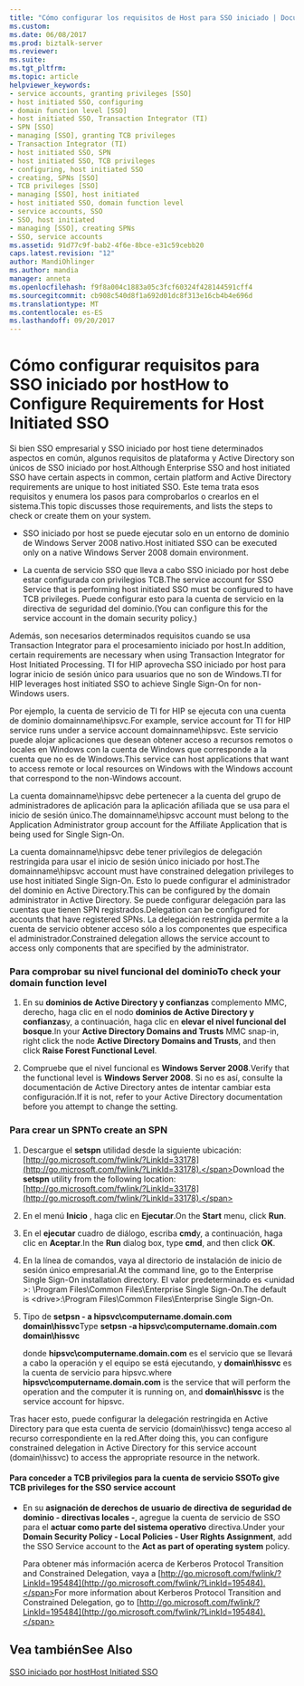 ```yaml
---
title: "Cómo configurar los requisitos de Host para SSO iniciado | Documentos de Microsoft"
ms.custom: 
ms.date: 06/08/2017
ms.prod: biztalk-server
ms.reviewer: 
ms.suite: 
ms.tgt_pltfrm: 
ms.topic: article
helpviewer_keywords:
- service accounts, granting privileges [SSO]
- host initiated SSO, configuring
- domain function level [SSO]
- host initiated SSO, Transaction Integrator (TI)
- SPN [SSO]
- managing [SSO], granting TCB privileges
- Transaction Integrator (TI)
- host initiated SSO, SPN
- host initiated SSO, TCB privileges
- configuring, host initiated SSO
- creating, SPNs [SSO]
- TCB privileges [SSO]
- managing [SSO], host initiated
- host initiated SSO, domain function level
- service accounts, SSO
- SSO, host initiated
- managing [SSO], creating SPNs
- SSO, service accounts
ms.assetid: 91d77c9f-bab2-4f6e-8bce-e31c59cebb20
caps.latest.revision: "12"
author: MandiOhlinger
ms.author: mandia
manager: anneta
ms.openlocfilehash: f9f8a004c1883a05c3fcf60324f428144591cff4
ms.sourcegitcommit: cb908c540d8f1a692d01dc8f313e16cb4b4e696d
ms.translationtype: MT
ms.contentlocale: es-ES
ms.lasthandoff: 09/20/2017
---
```

# <a name="how-to-configure-requirements-for-host-initiated-sso"></a><span data-ttu-id="52fc9-102">Cómo configurar requisitos para SSO iniciado por host</span><span class="sxs-lookup"><span data-stu-id="52fc9-102">How to Configure Requirements for Host Initiated SSO</span></span>
<span data-ttu-id="52fc9-103">Si bien SSO empresarial y SSO iniciado por host tiene determinados aspectos en común, algunos requisitos de plataforma y Active Directory son únicos de SSO iniciado por host.</span><span class="sxs-lookup"><span data-stu-id="52fc9-103">Although Enterprise SSO and host initiated SSO have certain aspects in common, certain platform and Active Directory requirements are unique to host initiated SSO.</span></span> <span data-ttu-id="52fc9-104">Este tema trata esos requisitos y enumera los pasos para comprobarlos o crearlos en el sistema.</span><span class="sxs-lookup"><span data-stu-id="52fc9-104">This topic discusses those requirements, and lists the steps to check or create them on your system.</span></span>  
  
-   <span data-ttu-id="52fc9-105">SSO iniciado por host se puede ejecutar solo en un entorno de dominio de Windows Server 2008 nativo.</span><span class="sxs-lookup"><span data-stu-id="52fc9-105">Host initiated SSO can be executed only on a native Windows Server 2008 domain environment.</span></span>  
  
-   <span data-ttu-id="52fc9-106">La cuenta de servicio SSO que lleva a cabo SSO iniciado por host debe estar configurada con privilegios TCB.</span><span class="sxs-lookup"><span data-stu-id="52fc9-106">The service account for SSO Service that is performing host initiated SSO must be configured to have TCB privileges.</span></span> <span data-ttu-id="52fc9-107">Puede configurar esto para la cuenta de servicio en la directiva de seguridad del dominio.</span><span class="sxs-lookup"><span data-stu-id="52fc9-107">(You can configure this for the service account in the domain security policy.)</span></span>  
  
 <span data-ttu-id="52fc9-108">Además, son necesarios determinados requisitos cuando se usa Transaction Integrator para el procesamiento iniciado por host.</span><span class="sxs-lookup"><span data-stu-id="52fc9-108">In addition, certain requirements are necessary when using Transaction Integrator for Host Initiated Processing.</span></span> <span data-ttu-id="52fc9-109">TI for HIP aprovecha SSO iniciado por host para lograr inicio de sesión único para usuarios que no son de Windows.</span><span class="sxs-lookup"><span data-stu-id="52fc9-109">TI for HIP leverages host initiated SSO to achieve Single Sign-On for non-Windows users.</span></span>  
  
 <span data-ttu-id="52fc9-110">Por ejemplo, la cuenta de servicio de TI for HIP se ejecuta con una cuenta de dominio domainname\hipsvc.</span><span class="sxs-lookup"><span data-stu-id="52fc9-110">For example, service account for TI for HIP service runs under a service account domainname\hipsvc.</span></span> <span data-ttu-id="52fc9-111">Este servicio puede alojar aplicaciones que desean obtener acceso a recursos remotos o locales en Windows con la cuenta de Windows que corresponde a la cuenta que no es de Windows.</span><span class="sxs-lookup"><span data-stu-id="52fc9-111">This service can host applications that want to access remote or local resources on Windows with the Windows account that correspond to the non-Windows account.</span></span>  
  
 <span data-ttu-id="52fc9-112">La cuenta domainname\hipsvc debe pertenecer a la cuenta del grupo de administradores de aplicación para la aplicación afiliada que se usa para el inicio de sesión único.</span><span class="sxs-lookup"><span data-stu-id="52fc9-112">The domainname\hipsvc account must belong to the Application Administrator group account for the Affiliate Application that is being used for Single Sign-On.</span></span>  
  
 <span data-ttu-id="52fc9-113">La cuenta domainname\hipsvc debe tener privilegios de delegación restringida para usar el inicio de sesión único iniciado por host.</span><span class="sxs-lookup"><span data-stu-id="52fc9-113">The domainname\hipsvc account must have constrained delegation privileges to use host initiated Single Sign-On.</span></span> <span data-ttu-id="52fc9-114">Esto lo puede configurar el administrador del dominio en Active Directory.</span><span class="sxs-lookup"><span data-stu-id="52fc9-114">This can be configured by the domain administrator in Active Directory.</span></span> <span data-ttu-id="52fc9-115">Se puede configurar delegación para las cuentas que tienen SPN registrados.</span><span class="sxs-lookup"><span data-stu-id="52fc9-115">Delegation can be configured for accounts that have registered SPNs.</span></span> <span data-ttu-id="52fc9-116">La delegación restringida permite a la cuenta de servicio obtener acceso sólo a los componentes que especifica el administrador.</span><span class="sxs-lookup"><span data-stu-id="52fc9-116">Constrained delegation allows the service account to access only components that are specified by the administrator.</span></span>  
  
### <a name="to-check-your-domain-function-level"></a><span data-ttu-id="52fc9-117">Para comprobar su nivel funcional del dominio</span><span class="sxs-lookup"><span data-stu-id="52fc9-117">To check your domain function level</span></span>  
  
1.  <span data-ttu-id="52fc9-118">En su **dominios de Active Directory y confianzas** complemento MMC, derecho, haga clic en el nodo **dominios de Active Directory y confianzas**y, a continuación, haga clic en **elevar el nivel funcional del bosque**.</span><span class="sxs-lookup"><span data-stu-id="52fc9-118">In your **Active Directory Domains and Trusts** MMC snap-in, right click the node **Active Directory Domains and Trusts**, and then click **Raise Forest Functional Level**.</span></span>  
  
2.  <span data-ttu-id="52fc9-119">Compruebe que el nivel funcional es **Windows Server 2008**.</span><span class="sxs-lookup"><span data-stu-id="52fc9-119">Verify that the functional level is **Windows Server 2008**.</span></span> <span data-ttu-id="52fc9-120">Si no es así, consulte la documentación de Active Directory antes de intentar cambiar esta configuración.</span><span class="sxs-lookup"><span data-stu-id="52fc9-120">If it is not, refer to your Active Directory documentation before you attempt to change the setting.</span></span>  
  
### <a name="to-create-an-spn"></a><span data-ttu-id="52fc9-121">Para crear un SPN</span><span class="sxs-lookup"><span data-stu-id="52fc9-121">To create an SPN</span></span>  
  
1.  <span data-ttu-id="52fc9-122">Descargue el **setspn** utilidad desde la siguiente ubicación: [http://go.microsoft.com/fwlink/?LinkId=33178](http://go.microsoft.com/fwlink/?LinkId=33178).</span><span class="sxs-lookup"><span data-stu-id="52fc9-122">Download the **setspn** utility from the following location: [http://go.microsoft.com/fwlink/?LinkId=33178](http://go.microsoft.com/fwlink/?LinkId=33178).</span></span>  
  
2.  <span data-ttu-id="52fc9-123">En el menú **Inicio** , haga clic en **Ejecutar**.</span><span class="sxs-lookup"><span data-stu-id="52fc9-123">On the **Start** menu, click **Run**.</span></span>  
  
3.  <span data-ttu-id="52fc9-124">En el **ejecutar** cuadro de diálogo, escriba **cmd**y, a continuación, haga clic en **Aceptar**.</span><span class="sxs-lookup"><span data-stu-id="52fc9-124">In the **Run** dialog box, type **cmd**, and then click **OK**.</span></span>  
  
4.  <span data-ttu-id="52fc9-125">En la línea de comandos, vaya al directorio de instalación de inicio de sesión único empresarial.</span><span class="sxs-lookup"><span data-stu-id="52fc9-125">At the command line, go to the Enterprise Single Sign-On installation directory.</span></span> <span data-ttu-id="52fc9-126">El valor predeterminado es \<unidad >: \Program Files\Common Files\Enterprise Single Sign-On.</span><span class="sxs-lookup"><span data-stu-id="52fc9-126">The default is \<drive>:\Program Files\Common Files\Enterprise Single Sign-On.</span></span>  
  
5.  <span data-ttu-id="52fc9-127">Tipo de **setpsn - a hipsvc\computername.domain.com domain\hissvc**</span><span class="sxs-lookup"><span data-stu-id="52fc9-127">Type **setpsn -a hipsvc\computername.domain.com domain\hissvc**</span></span>  
  
     <span data-ttu-id="52fc9-128">donde **hipsvc\computername.domain.com** es el servicio que se llevará a cabo la operación y el equipo se está ejecutando, y **domain\hissvc** es la cuenta de servicio para hipsvc.</span><span class="sxs-lookup"><span data-stu-id="52fc9-128">where **hipsvc\computername.domain.com** is the service that will perform the operation and the computer it is running on, and **domain\hissvc** is the service account for hipsvc.</span></span>  
  
 <span data-ttu-id="52fc9-129">Tras hacer esto, puede configurar la delegación restringida en Active Directory para que esta cuenta de servicio (domain\hissvc) tenga acceso al recurso correspondiente en la red.</span><span class="sxs-lookup"><span data-stu-id="52fc9-129">After doing this, you can configure constrained delegation in Active Directory for this service account (domain\hissvc) to access the appropriate resource in the network.</span></span>  
  
#### <a name="to-give-tcb-privileges-for-the-sso-service-account"></a><span data-ttu-id="52fc9-130">Para conceder a TCB privilegios para la cuenta de servicio SSO</span><span class="sxs-lookup"><span data-stu-id="52fc9-130">To give TCB privileges for the SSO service account</span></span>  
  
-   <span data-ttu-id="52fc9-131">En su **asignación de derechos de usuario de directiva de seguridad de dominio - directivas locales -**, agregue la cuenta de servicio de SSO para el **actuar como parte del sistema operativo** directiva.</span><span class="sxs-lookup"><span data-stu-id="52fc9-131">Under your **Domain Security Policy - Local Policies - User Rights Assignment**, add the SSO Service account to the **Act as part of operating system** policy.</span></span>  
  
     <span data-ttu-id="52fc9-132">Para obtener más información acerca de Kerberos Protocol Transition and Constrained Delegation, vaya a [http://go.microsoft.com/fwlink/?LinkId=195484](http://go.microsoft.com/fwlink/?LinkId=195484).</span><span class="sxs-lookup"><span data-stu-id="52fc9-132">For more information about Kerberos Protocol Transition and Constrained Delegation, go to [http://go.microsoft.com/fwlink/?LinkId=195484](http://go.microsoft.com/fwlink/?LinkId=195484).</span></span>  
  
## <a name="see-also"></a><span data-ttu-id="52fc9-133">Vea también</span><span class="sxs-lookup"><span data-stu-id="52fc9-133">See Also</span></span>  
 [<span data-ttu-id="52fc9-134">SSO iniciado por host</span><span class="sxs-lookup"><span data-stu-id="52fc9-134">Host Initiated SSO</span></span>](../core/host-initiated-sso.md)